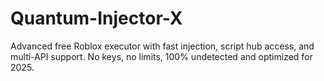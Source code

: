 # Quantum-Injector-X
Advanced free Roblox executor with fast injection, script hub access, and multi-API support. No keys, no limits, 100% undetected and optimized for 2025.

